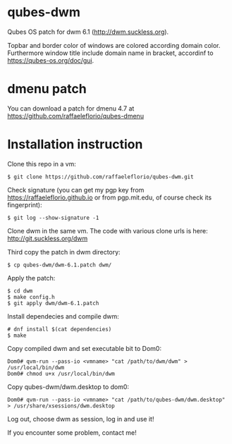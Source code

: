 # qubes-dwm

Qubes OS patch for dwm 6.1 (http://dwm.suckless.org).

Topbar and border color of windows are colored according domain color. Furthermore window title include domain name in bracket, accordinf to https://qubes-os.org/doc/gui.

# dmenu patch
You can download a patch for dmenu 4.7 at https://github.com/raffaeleflorio/qubes-dmenu

# Installation instruction
Clone this repo in a vm:
```
$ git clone https://github.com/raffaeleflorio/qubes-dwm.git
```
Check signature (you can get my pgp key from https://raffaeleflorio.github.io or from pgp.mit.edu, of course check its fingerprint):
```
$ git log --show-signature -1
```

Clone dwm in the same vm. The code with various clone urls is here: http://git.suckless.org/dwm

Third copy the patch in dwm directory:
```
$ cp qubes-dwm/dwm-6.1.patch dwm/
```

Apply the patch:
```
$ cd dwm
$ make config.h
$ git apply dwm/dwm-6.1.patch
```

Install dependecies and compile dwm:
```
# dnf install $(cat dependencies)
$ make
```

Copy compiled dwm and set executable bit to Dom0:
```
Dom0# qvm-run --pass-io <vmname> "cat /path/to/dwm/dwm" > /usr/local/bin/dwm
Dom0# chmod u+x /usr/local/bin/dwm
```

Copy qubes-dwm/dwm.desktop to dom0:
```
Dom0# qvm-run --pass-io <vmname> "cat /path/to/qubes-dwm/dwm.desktop" > /usr/share/xsessions/dwm.desktop
```

Log out, choose dwm as session, log in and use it!

If you encounter some problem, contact me!